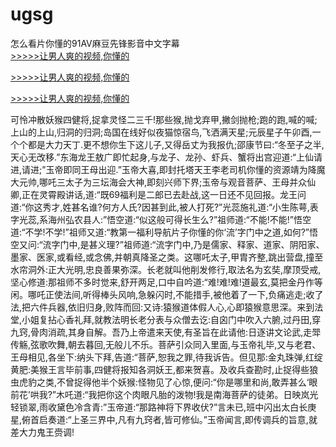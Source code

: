 # ugsg
怎么看片你懂的91AV麻豆先锋影音中文字幕
<br>[>>>>>让男人爽的视频,你懂的](https://dfghjke.com/?tt)

[>>>>>让男人爽的视频,你懂的](https://dfghjke.com/?tt)

[>>>>>让男人爽的视频,你懂的](https://dfghjke.com/?tt)   
    
可怜冲散妖猴四健将,捉拿灵怪二三千!那些猴,抛戈弃甲,撇剑抛枪;跑的跑,喊的喊;上山的上山,归洞的归洞;岛国在线好似夜猫惊宿鸟,飞洒满天星;元辰星子午卯酉,一个个都是大力天丁.更不想你生下这儿子,又得岳丈为我报仇;邵康节曰:“冬至子之半,天心无改移.”东海龙王敖广即忙起身,与龙子、龙孙、虾兵、蟹将出宫迎道:“上仙请进,请进;”玉帝即同王母出迎.”玉帝大喜,即封托塔天王李老司机你懂的资源靖为降魔大元帅,哪吒三太子为三坛海会大神,即刻兴师下界;玉帝与观音菩萨、王母并众仙卿,正在灵霄殿讲话,道:“既69福利是二郎已去赴战,这一日还不见回报。龙王问道:“你这秀才,姓甚名谁?何方人氏?因甚到此,被人打死?”光蕊施礼道:“小生陈萼,表字光蕊,系海州弘农县人:”悟空道:“似这般可得长生么?”祖师道:“不能!不能!”悟空道:“不学!不学!”祖师又道:“教第一福利导航片子你懂的你‘流’字门中之道,如何?”悟空又问:“流字门中,是甚义理?”祖师道:“流字门中,乃是儒家、释家、道家、阴阳家、墨家、医家,或看经,或念佛,并朝真降圣之类。这哪吒太子,甲胄齐整,跳出营盘,撞至水帘洞外:正大光明,忠良善果弥深。长老就叫他削发修行,取法名为玄奘,摩顶受戒,坚心修道:那祖师不多时觉来,舒开两足,口中自吟道:“难!难!难!道最玄,莫把金丹作等闲。哪吒正使法间,听得棒头风响,急躲闪时,不能措手,被他着了一下,负痛逃走;收了法,把六件兵器,依旧归身,败阵而回:又诗:猿猴道体假人心,心即猿猴意思深。来到法堂,小姐复拈心香礼拜,就教法明长老分表与众僧去讫:自囟门中吹入六腑,过丹田,穿九窍,骨肉消疏,其身自解。吾乃上帝遣来天使,有圣旨在此请他:日逐讲文论武,走斝传觞,弦歌吹舞,朝去暮回,无般儿不乐。菩萨引众同入里面,与玉帝礼毕,又与老君、王母相见,各坐下:纳头下拜,告道:“菩萨,恕我之罪,待我诉告。但见那:金丸珠弹,红绽黄肥:美猴王言毕前事,四健将报知各洞妖王,都来贺喜。及收兵查勘时,止捉得些狼虫虎豹之类,不曾捉得他半个妖猴:怪物见了心惊,便问:“你是哪里和尚,敢弄甚么‘眼前花’哄我?”木吒道:“我把你这个肉眼凡胎的泼物!我是南海菩萨的徒弟。日映岚光轻锁翠,雨收黛色冷含青:”玉帝道:“那路神将下界收伏?”言未已,班中闪出太白长庚星,俯首启奏道:“上圣三界中,凡有九窍者,皆可修仙。”玉帝闻言,即传调兵的旨意,就差大力鬼王赍调!
